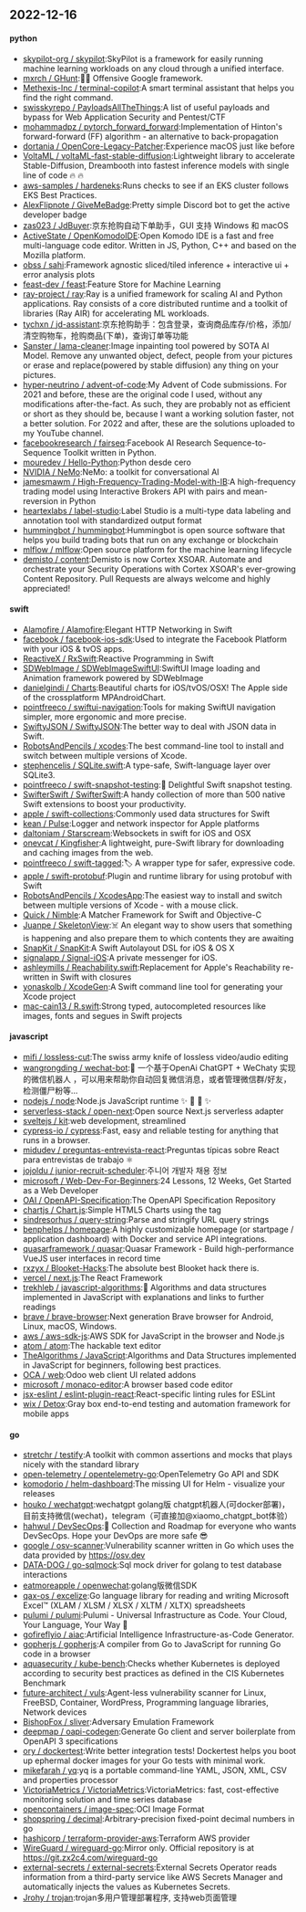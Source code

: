 ## 2022-12-16

#### python
* [skypilot-org / skypilot](https://github.com/skypilot-org/skypilot):SkyPilot is a framework for easily running machine learning workloads on any cloud through a unified interface.
* [mxrch / GHunt](https://github.com/mxrch/GHunt):🕵️‍♂️
Offensive Google framework.
* [Methexis-Inc / terminal-copilot](https://github.com/Methexis-Inc/terminal-copilot):A smart terminal assistant that helps you find the right command.
* [swisskyrepo / PayloadsAllTheThings](https://github.com/swisskyrepo/PayloadsAllTheThings):A list of useful payloads and bypass for Web Application Security and Pentest/CTF
* [mohammadpz / pytorch_forward_forward](https://github.com/mohammadpz/pytorch_forward_forward):Implementation of Hinton's forward-forward (FF) algorithm - an alternative to back-propagation
* [dortania / OpenCore-Legacy-Patcher](https://github.com/dortania/OpenCore-Legacy-Patcher):Experience macOS just like before
* [VoltaML / voltaML-fast-stable-diffusion](https://github.com/VoltaML/voltaML-fast-stable-diffusion):Lightweight library to accelerate Stable-Diffusion, Dreambooth into fastest inference models with single line of code
🔥
🔥
* [aws-samples / hardeneks](https://github.com/aws-samples/hardeneks):Runs checks to see if an EKS cluster follows EKS Best Practices.
* [AlexFlipnote / GiveMeBadge](https://github.com/AlexFlipnote/GiveMeBadge):Pretty simple Discord bot to get the active developer badge
* [zas023 / JdBuyer](https://github.com/zas023/JdBuyer):京东抢购自动下单助手，GUI 支持 Windows 和 macOS
* [ActiveState / OpenKomodoIDE](https://github.com/ActiveState/OpenKomodoIDE):Open Komodo IDE is a fast and free multi-language code editor. Written in JS, Python, C++ and based on the Mozilla platform.
* [obss / sahi](https://github.com/obss/sahi):Framework agnostic sliced/tiled inference + interactive ui + error analysis plots
* [feast-dev / feast](https://github.com/feast-dev/feast):Feature Store for Machine Learning
* [ray-project / ray](https://github.com/ray-project/ray):Ray is a unified framework for scaling AI and Python applications. Ray consists of a core distributed runtime and a toolkit of libraries (Ray AIR) for accelerating ML workloads.
* [tychxn / jd-assistant](https://github.com/tychxn/jd-assistant):京东抢购助手：包含登录，查询商品库存/价格，添加/清空购物车，抢购商品(下单)，查询订单等功能
* [Sanster / lama-cleaner](https://github.com/Sanster/lama-cleaner):Image inpainting tool powered by SOTA AI Model. Remove any unwanted object, defect, people from your pictures or erase and replace(powered by stable diffusion) any thing on your pictures.
* [hyper-neutrino / advent-of-code](https://github.com/hyper-neutrino/advent-of-code):My Advent of Code submissions. For 2021 and before, these are the original code I used, without any modifications after-the-fact. As such, they are probably not as efficient or short as they should be, because I want a working solution faster, not a better solution. For 2022 and after, these are the solutions uploaded to my YouTube channel.
* [facebookresearch / fairseq](https://github.com/facebookresearch/fairseq):Facebook AI Research Sequence-to-Sequence Toolkit written in Python.
* [mouredev / Hello-Python](https://github.com/mouredev/Hello-Python):Python desde cero
* [NVIDIA / NeMo](https://github.com/NVIDIA/NeMo):NeMo: a toolkit for conversational AI
* [jamesmawm / High-Frequency-Trading-Model-with-IB](https://github.com/jamesmawm/High-Frequency-Trading-Model-with-IB):A high-frequency trading model using Interactive Brokers API with pairs and mean-reversion in Python
* [heartexlabs / label-studio](https://github.com/heartexlabs/label-studio):Label Studio is a multi-type data labeling and annotation tool with standardized output format
* [hummingbot / hummingbot](https://github.com/hummingbot/hummingbot):Hummingbot is open source software that helps you build trading bots that run on any exchange or blockchain
* [mlflow / mlflow](https://github.com/mlflow/mlflow):Open source platform for the machine learning lifecycle
* [demisto / content](https://github.com/demisto/content):Demisto is now Cortex XSOAR. Automate and orchestrate your Security Operations with Cortex XSOAR's ever-growing Content Repository. Pull Requests are always welcome and highly appreciated!

#### swift
* [Alamofire / Alamofire](https://github.com/Alamofire/Alamofire):Elegant HTTP Networking in Swift
* [facebook / facebook-ios-sdk](https://github.com/facebook/facebook-ios-sdk):Used to integrate the Facebook Platform with your iOS & tvOS apps.
* [ReactiveX / RxSwift](https://github.com/ReactiveX/RxSwift):Reactive Programming in Swift
* [SDWebImage / SDWebImageSwiftUI](https://github.com/SDWebImage/SDWebImageSwiftUI):SwiftUI Image loading and Animation framework powered by SDWebImage
* [danielgindi / Charts](https://github.com/danielgindi/Charts):Beautiful charts for iOS/tvOS/OSX! The Apple side of the crossplatform MPAndroidChart.
* [pointfreeco / swiftui-navigation](https://github.com/pointfreeco/swiftui-navigation):Tools for making SwiftUI navigation simpler, more ergonomic and more precise.
* [SwiftyJSON / SwiftyJSON](https://github.com/SwiftyJSON/SwiftyJSON):The better way to deal with JSON data in Swift.
* [RobotsAndPencils / xcodes](https://github.com/RobotsAndPencils/xcodes):The best command-line tool to install and switch between multiple versions of Xcode.
* [stephencelis / SQLite.swift](https://github.com/stephencelis/SQLite.swift):A type-safe, Swift-language layer over SQLite3.
* [pointfreeco / swift-snapshot-testing](https://github.com/pointfreeco/swift-snapshot-testing):📸
Delightful Swift snapshot testing.
* [SwifterSwift / SwifterSwift](https://github.com/SwifterSwift/SwifterSwift):A handy collection of more than 500 native Swift extensions to boost your productivity.
* [apple / swift-collections](https://github.com/apple/swift-collections):Commonly used data structures for Swift
* [kean / Pulse](https://github.com/kean/Pulse):Logger and network inspector for Apple platforms
* [daltoniam / Starscream](https://github.com/daltoniam/Starscream):Websockets in swift for iOS and OSX
* [onevcat / Kingfisher](https://github.com/onevcat/Kingfisher):A lightweight, pure-Swift library for downloading and caching images from the web.
* [pointfreeco / swift-tagged](https://github.com/pointfreeco/swift-tagged):🏷
A wrapper type for safer, expressive code.
* [apple / swift-protobuf](https://github.com/apple/swift-protobuf):Plugin and runtime library for using protobuf with Swift
* [RobotsAndPencils / XcodesApp](https://github.com/RobotsAndPencils/XcodesApp):The easiest way to install and switch between multiple versions of Xcode - with a mouse click.
* [Quick / Nimble](https://github.com/Quick/Nimble):A Matcher Framework for Swift and Objective-C
* [Juanpe / SkeletonView](https://github.com/Juanpe/SkeletonView):☠️
An elegant way to show users that something is happening and also prepare them to which contents they are awaiting
* [SnapKit / SnapKit](https://github.com/SnapKit/SnapKit):A Swift Autolayout DSL for iOS & OS X
* [signalapp / Signal-iOS](https://github.com/signalapp/Signal-iOS):A private messenger for iOS.
* [ashleymills / Reachability.swift](https://github.com/ashleymills/Reachability.swift):Replacement for Apple's Reachability re-written in Swift with closures
* [yonaskolb / XcodeGen](https://github.com/yonaskolb/XcodeGen):A Swift command line tool for generating your Xcode project
* [mac-cain13 / R.swift](https://github.com/mac-cain13/R.swift):Strong typed, autocompleted resources like images, fonts and segues in Swift projects

#### javascript
* [mifi / lossless-cut](https://github.com/mifi/lossless-cut):The swiss army knife of lossless video/audio editing
* [wangrongding / wechat-bot](https://github.com/wangrongding/wechat-bot):🤖
一个基于OpenAi ChatGPT + WeChaty 实现的微信机器人 ，可以用来帮助你自动回复微信消息，或者管理微信群/好友，检测僵尸粉等...
* [nodejs / node](https://github.com/nodejs/node):Node.js JavaScript runtime
✨
🐢
🚀
✨
* [serverless-stack / open-next](https://github.com/serverless-stack/open-next):Open source Next.js serverless adapter
* [sveltejs / kit](https://github.com/sveltejs/kit):web development, streamlined
* [cypress-io / cypress](https://github.com/cypress-io/cypress):Fast, easy and reliable testing for anything that runs in a browser.
* [midudev / preguntas-entrevista-react](https://github.com/midudev/preguntas-entrevista-react):Preguntas típicas sobre React para entrevistas de trabajo
⚛️
* [jojoldu / junior-recruit-scheduler](https://github.com/jojoldu/junior-recruit-scheduler):주니어 개발자 채용 정보
* [microsoft / Web-Dev-For-Beginners](https://github.com/microsoft/Web-Dev-For-Beginners):24 Lessons, 12 Weeks, Get Started as a Web Developer
* [OAI / OpenAPI-Specification](https://github.com/OAI/OpenAPI-Specification):The OpenAPI Specification Repository
* [chartjs / Chart.js](https://github.com/chartjs/Chart.js):Simple HTML5 Charts using the <canvas> tag
* [sindresorhus / query-string](https://github.com/sindresorhus/query-string):Parse and stringify URL query strings
* [benphelps / homepage](https://github.com/benphelps/homepage):A highly customizable homepage (or startpage / application dashboard) with Docker and service API integrations.
* [quasarframework / quasar](https://github.com/quasarframework/quasar):Quasar Framework - Build high-performance VueJS user interfaces in record time
* [rxzyx / Blooket-Hacks](https://github.com/rxzyx/Blooket-Hacks):The absolute best Blooket hack there is.
* [vercel / next.js](https://github.com/vercel/next.js):The React Framework
* [trekhleb / javascript-algorithms](https://github.com/trekhleb/javascript-algorithms):📝
Algorithms and data structures implemented in JavaScript with explanations and links to further readings
* [brave / brave-browser](https://github.com/brave/brave-browser):Next generation Brave browser for Android, Linux, macOS, Windows.
* [aws / aws-sdk-js](https://github.com/aws/aws-sdk-js):AWS SDK for JavaScript in the browser and Node.js
* [atom / atom](https://github.com/atom/atom):The hackable text editor
* [TheAlgorithms / JavaScript](https://github.com/TheAlgorithms/JavaScript):Algorithms and Data Structures implemented in JavaScript for beginners, following best practices.
* [OCA / web](https://github.com/OCA/web):Odoo web client UI related addons
* [microsoft / monaco-editor](https://github.com/microsoft/monaco-editor):A browser based code editor
* [jsx-eslint / eslint-plugin-react](https://github.com/jsx-eslint/eslint-plugin-react):React-specific linting rules for ESLint
* [wix / Detox](https://github.com/wix/Detox):Gray box end-to-end testing and automation framework for mobile apps

#### go
* [stretchr / testify](https://github.com/stretchr/testify):A toolkit with common assertions and mocks that plays nicely with the standard library
* [open-telemetry / opentelemetry-go](https://github.com/open-telemetry/opentelemetry-go):OpenTelemetry Go API and SDK
* [komodorio / helm-dashboard](https://github.com/komodorio/helm-dashboard):The missing UI for Helm - visualize your releases
* [houko / wechatgpt](https://github.com/houko/wechatgpt):wechatgpt golang版 chatgpt机器人(可docker部署)，目前支持微信(wechat)，telegram（可直接加@xiaomo_chatgpt_bot体验）
* [hahwul / DevSecOps](https://github.com/hahwul/DevSecOps):🔱
Collection and Roadmap for everyone who wants DevSecOps. Hope your DevOps are more safe
😎
* [google / osv-scanner](https://github.com/google/osv-scanner):Vulnerability scanner written in Go which uses the data provided by https://osv.dev
* [DATA-DOG / go-sqlmock](https://github.com/DATA-DOG/go-sqlmock):Sql mock driver for golang to test database interactions
* [eatmoreapple / openwechat](https://github.com/eatmoreapple/openwechat):golang版微信SDK
* [qax-os / excelize](https://github.com/qax-os/excelize):Go language library for reading and writing Microsoft Excel™ (XLAM / XLSM / XLSX / XLTM / XLTX) spreadsheets
* [pulumi / pulumi](https://github.com/pulumi/pulumi):Pulumi - Universal Infrastructure as Code. Your Cloud, Your Language, Your Way
🚀
* [gofireflyio / aiac](https://github.com/gofireflyio/aiac):Artificial Intelligence Infrastructure-as-Code Generator.
* [gopherjs / gopherjs](https://github.com/gopherjs/gopherjs):A compiler from Go to JavaScript for running Go code in a browser
* [aquasecurity / kube-bench](https://github.com/aquasecurity/kube-bench):Checks whether Kubernetes is deployed according to security best practices as defined in the CIS Kubernetes Benchmark
* [future-architect / vuls](https://github.com/future-architect/vuls):Agent-less vulnerability scanner for Linux, FreeBSD, Container, WordPress, Programming language libraries, Network devices
* [BishopFox / sliver](https://github.com/BishopFox/sliver):Adversary Emulation Framework
* [deepmap / oapi-codegen](https://github.com/deepmap/oapi-codegen):Generate Go client and server boilerplate from OpenAPI 3 specifications
* [ory / dockertest](https://github.com/ory/dockertest):Write better integration tests! Dockertest helps you boot up ephermal docker images for your Go tests with minimal work.
* [mikefarah / yq](https://github.com/mikefarah/yq):yq is a portable command-line YAML, JSON, XML, CSV and properties processor
* [VictoriaMetrics / VictoriaMetrics](https://github.com/VictoriaMetrics/VictoriaMetrics):VictoriaMetrics: fast, cost-effective monitoring solution and time series database
* [opencontainers / image-spec](https://github.com/opencontainers/image-spec):OCI Image Format
* [shopspring / decimal](https://github.com/shopspring/decimal):Arbitrary-precision fixed-point decimal numbers in go
* [hashicorp / terraform-provider-aws](https://github.com/hashicorp/terraform-provider-aws):Terraform AWS provider
* [WireGuard / wireguard-go](https://github.com/WireGuard/wireguard-go):Mirror only. Official repository is at https://git.zx2c4.com/wireguard-go
* [external-secrets / external-secrets](https://github.com/external-secrets/external-secrets):External Secrets Operator reads information from a third-party service like AWS Secrets Manager and automatically injects the values as Kubernetes Secrets.
* [Jrohy / trojan](https://github.com/Jrohy/trojan):trojan多用户管理部署程序, 支持web页面管理
